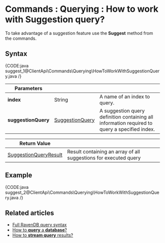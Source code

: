 # Commands : Querying : How to work with Suggestion query?

To take advantage of a suggestion feature use the **Suggest** method from the commands.

## Syntax

{CODE:java suggest_1@ClientApi\Commands\Querying\HowToWorkWithSuggestionQuery.java /}

| Parameters | | |
| ------------- | ------------- | ----- |
| **index** | String | A name of an index to query. |
| **suggestionQuery** | [SuggestionQuery](../../../glossary/suggestion-query) | A suggestion query definition containing all information required to query a specified index. |

| Return Value | |
| ------------- | ----- |
| [SuggestionQueryResult](../../../glossary/suggestion-query-result) | Result containing an array of all suggestions for executed query |

## Example

{CODE:java suggest_2@ClientApi\Commands\Querying\HowToWorkWithSuggestionQuery.java /}

## Related articles

- [Full RavenDB query syntax](../../../indexes/querying/full-query-syntax)   
- [How to **query** a **database**?](../../../client-api/commands/querying/how-to-query-a-database)   
- [How to **stream query** results?](../../../client-api/commands/querying/how-to-stream-query-results)   
